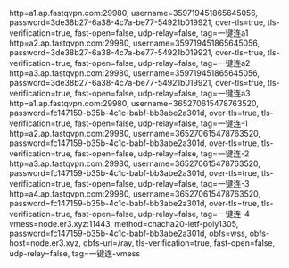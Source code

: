 http=a1.ap.fastqvpn.com:29980, username=359719451865645056, password=3de38b27-6a38-4c7a-be77-54921b019921, over-tls=true, tls-verification=true, fast-open=false, udp-relay=false, tag=一键连a1
http=a2.ap.fastqvpn.com:29980, username=359719451865645056, password=3de38b27-6a38-4c7a-be77-54921b019921, over-tls=true, tls-verification=true, fast-open=false, udp-relay=false, tag=一键连a2
http=a3.ap.fastqvpn.com:29980, username=359719451865645056, password=3de38b27-6a38-4c7a-be77-54921b019921, over-tls=true, tls-verification=true, fast-open=false, udp-relay=false, tag=一键连a3
http=a1.ap.fastqvpn.com:29980, username=365270615478763520, password=fc147159-b35b-4c1c-babf-bb3abe2a301d, over-tls=true, tls-verification=true, fast-open=false, udp-relay=false, tag=一键连-1
http=a2.ap.fastqvpn.com:29980, username=365270615478763520, password=fc147159-b35b-4c1c-babf-bb3abe2a301d, over-tls=true, tls-verification=true, fast-open=false, udp-relay=false, tag=一键连-2
http=a3.ap.fastqvpn.com:29980, username=365270615478763520, password=fc147159-b35b-4c1c-babf-bb3abe2a301d, over-tls=true, tls-verification=true, fast-open=false, udp-relay=false, tag=一键连-3
http=a4.ap.fastqvpn.com:29980, username=365270615478763520, password=fc147159-b35b-4c1c-babf-bb3abe2a301d, over-tls=true, tls-verification=true, fast-open=false, udp-relay=false, tag=一键连-4
vmess=node.er3.xyz:11443, method=chacha20-ietf-poly1305, password=fc147159-b35b-4c1c-babf-bb3abe2a301d, obfs=wss, obfs-host=node.er3.xyz, obfs-uri=/ray, tls-verification=true, fast-open=false, udp-relay=false, tag=一键连-vmess

